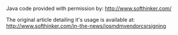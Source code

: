 Java code provided with permission by: http://www.softhinker.com/


The original article detailing it's usage is available at: http://www.softhinker.com/in-the-news/iosmdmvendorcsrsigning
